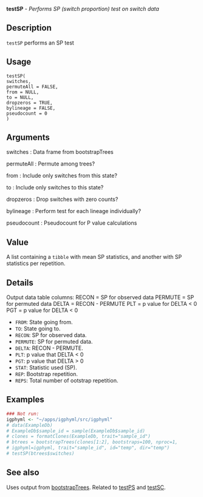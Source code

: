 **testSP** - *Performs SP (switch proportion) test on switch data*

Description
--------------------

`testSP` performs an SP test


Usage
--------------------
```
testSP(
switches,
permuteAll = FALSE,
from = NULL,
to = NULL,
dropzeros = TRUE,
bylineage = FALSE,
pseudocount = 0
)
```

Arguments
-------------------

switches
:   Data frame from bootstrapTrees

permuteAll
:   Permute among trees?

from
:   Include only switches from this state?

to
:   Include only switches to this state?

dropzeros
:   Drop switches with zero counts?

bylineage
:   Perform test for each lineage individually?

pseudocount
:   Pseudocount for P value calculations




Value
-------------------

A list containing a `tibble` with mean SP statistics, and another 
with SP statistics per repetition.


Details
-------------------

Output data table columns:
RECON = SP for observed data
PERMUTE = SP for permuted data
DELTA = RECON - PERMUTE
PLT = p value for DELTA < 0
PGT = p value for DELTA < 0

+ `FROM`: State going from.
+ `TO`: State going to.
+ `RECON`: SP for observed data.
+ `PERMUTE`: SP for permuted data.
+ `DELTA`:  RECON - PERMUTE.
+ `PLT`: p value that DELTA < 0
+ `PGT`: p value that DELTA > 0
+ `STAT`: Statistic used (SP).
+ `REP`: Bootstrap repetition.
+ `REPS`: Total number of ootstrap repetition.




Examples
-------------------

```R
### Not run:
igphyml <- "~/apps/igphyml/src/igphyml"
# data(ExampleDb)
# ExampleDb$sample_id = sample(ExampleDb$sample_id)
# clones = formatClones(ExampleDb, trait="sample_id")
# btrees = bootstrapTrees(clones[1:2], bootstraps=100, nproc=1,
# igphyml=igphyml, trait="sample_id", id="temp", dir="temp")
# testSP(btrees$switches)
```



See also
-------------------

Uses output from [bootstrapTrees](bootstrapTrees.md). Related to [testPS](testPS.md)
and [testSC](testSC.md).






